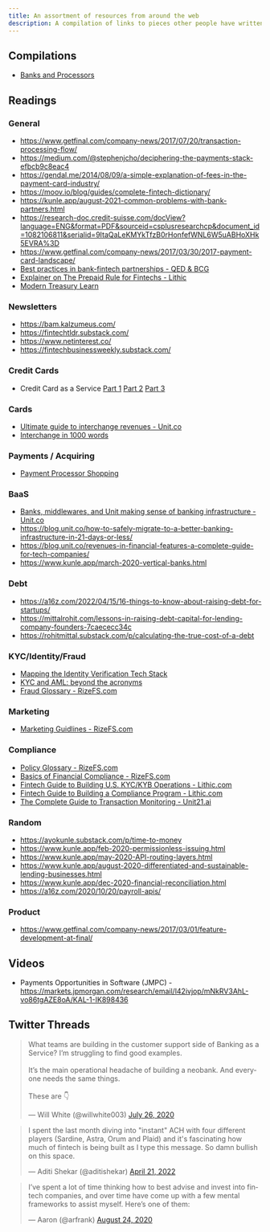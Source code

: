```yaml
---
title: An assortment of resources from around the web
description: A compilation of links to pieces other people have written, guides, or just blogs in general if they're a good source of content.
---
```

## Compilations

* [Banks and Processors](https://docs.google.com/spreadsheets/d/1r1WT0hbTlh3bswOPZk8ssKRjF9U33FVkpq74jN8cw4A/edit#gid=0>)

## Readings

### General
* <https://www.getfinal.com/company-news/2017/07/20/transaction-processing-flow/>
* <https://medium.com/@stephenjcho/deciphering-the-payments-stack-efbcb9c8eac4>
* <https://gendal.me/2014/08/09/a-simple-explanation-of-fees-in-the-payment-card-industry/>
* <https://moov.io/blog/guides/complete-fintech-dictionary/>
* <https://kunle.app/august-2021-common-problems-with-bank-partners.html>
* <https://research-doc.credit-suisse.com/docView?language=ENG&format=PDF&sourceid=csplusresearchcp&document_id=1082106811&serialid=9ItaQaLeKMYkTfzB0rHonfefWNL6W5uABHoXHk5EVRA%3D>
* <https://www.getfinal.com/company-news/2017/03/30/2017-payment-card-landscape/>
* [Best practices in bank-fintech partnerships - QED & BCG](https://www.qedinvestors.com/blog/whitepaper-best-practices-in-bank-fintech-partnerships)
* [Explainer on The Prepaid Rule for Fintechs - Lithic](https://blog.lithic.com/prepaid-rule/)
* [Modern Treasury Learn](https://www.moderntreasury.com/learn)

### Newsletters
* <https://bam.kalzumeus.com/>
* <https://fintechtldr.substack.com/>
* <https://www.netinterest.co/>
* <https://fintechbusinessweekly.substack.com/>

### Credit Cards
* Credit Card as a Service [Part 1](https://ckarchive.com/b/92uzhnhmlqpw) [Part 2](https://ckarchive.com/b/wvu2hghprdkk) [Part 3](https://fintechtoday.co/posts/fttea-with-cokie-credit-card-as-a-service-part-three/)

### Cards
* [Ultimate guide to interchange revenues - Unit.co](https://www.unit.co/guides/ultimate-guide-interchange-revenue)
* [Interchange in 1000 words](https://www.mtb.xyz/notes/interchange-in-1000-words)

### Payments / Acquiring
* [Payment Processor Shopping](https://truptinatu.substack.com/p/lets-go-payment-processor-shopping)

### BaaS 
* [Banks, middlewares, and Unit making sense of banking infrastructure - Unit.co](https://blog.unit.co/banks-middlewares-and-unit-making-sense-of-banking-infrastructure/)
* <https://blog.unit.co/how-to-safely-migrate-to-a-better-banking-infrastructure-in-21-days-or-less/>
* <https://blog.unit.co/revenues-in-financial-features-a-complete-guide-for-tech-companies/>
* <https://www.kunle.app/march-2020-vertical-banks.html>

### Debt
* <https://a16z.com/2022/04/15/16-things-to-know-about-raising-debt-for-startups/>
* <https://mittalrohit.com/lessons-in-raising-debt-capital-for-lending-company-founders-7caececc34c>
* <https://rohitmittal.substack.com/p/calculating-the-true-cost-of-a-debt>

### KYC/Identity/Fraud
* [Mapping the Identity Verification Tech Stack](https://medium.com/9yards/mapping-the-identity-verification-technology-stack-in-financial-services-6d8edc74121f)
* [KYC and AML: beyond the acronyms](https://www.bitsaboutmoney.com/archive/kyc-and-aml-beyond-the-acronyms/)
* [Fraud Glossary - RizeFS.com](https://documentcloud.adobe.com/link/track?uri=urn:aaid:scds:US:27459ec7-5481-4a5d-9dea-155210f9e65b)

### Marketing
* [Marketing Guidlines - RizeFS.com](https://documentcloud.adobe.com/link/track?uri=urn:aaid:scds:US:5ad7f104-9935-43b7-9dba-d3423d206e1c)

### Compliance
* [Policy Glossary - RizeFS.com](https://documentcloud.adobe.com/link/track?uri=urn:aaid:scds:US:112717cc-15cf-4b2c-b8ab-eb9c18988ddf)
* [Basics of Financial Compliance - RizeFS.com](https://documentcloud.adobe.com/link/track?uri=urn:aaid:scds:US:b89e7527-19a2-4b45-a570-f5c57c0d9fd2)
* [Fintech Guide to Building U.S. KYC/KYB Operations - Lithic.com](https://blog.lithic.com/kyc-operations/)
* [Fintech Guide to Building a Compliance Program - Lithic.com](https://blog.lithic.com/compliance-program/)
* [The Complete Guide to Transaction Monitoring - Unit21.ai](https://www.unit21.ai/blog/the-complete-guide-to-transaction-monitoring)

### Random
* <https://ayokunle.substack.com/p/time-to-money>
* <https://www.kunle.app/feb-2020-permissionless-issuing.html>
* <https://www.kunle.app/may-2020-API-routing-layers.html>
* <https://www.kunle.app/august-2020-differentiated-and-sustainable-lending-businesses.html>
* <https://www.kunle.app/dec-2020-financial-reconciliation.html>
* <https://a16z.com/2020/10/20/payroll-apis/>

### Product
* <https://www.getfinal.com/company-news/2017/03/01/feature-development-at-final/>

## Videos
* Payments Opportunities in Software (JMPC) - <https://markets.jpmorgan.com/research/email/l42ivjop/mNkRV3AhL-vo86tgAZE8oA/KAL-1-IK898436>

## Twitter Threads

	
<blockquote class="twitter-tweet"><p lang="en" dir="ltr">What teams are building in the customer support side of Banking as a Service? I’m struggling to find good examples.<br><br>It’s the main operational headache of building a neobank. And everyone needs the same things.<br><br>These are 👇</p>&mdash; Will White (@willwhite003) <a href="https://twitter.com/willwhite003/status/1287315227470684166?ref_src=twsrc%5Etfw">July 26, 2020</a></blockquote>

<blockquote class="twitter-tweet"><p lang="en" dir="ltr">I spent the last month diving into &quot;instant&quot; ACH with four different players (Sardine, Astra, Orum and Plaid) and it&#39;s fascinating how much of fintech is being built as I type this message. So damn bullish on this space.</p>&mdash; Aditi Shekar (@aditishekar) <a href="https://twitter.com/aditishekar/status/1517085880929955840?ref_src=twsrc%5Etfw">April 21, 2022</a></blockquote>

<blockquote class="twitter-tweet"><p lang="en" dir="ltr">I’ve spent a lot of time thinking how to best advise and invest into fintech companies, and over time have come up with a few mental frameworks to assist myself. Here’s one of them:</p>&mdash; Aaron (@arfrank) <a href="https://twitter.com/arfrank/status/1297997387475099654?ref_src=twsrc%5Etfw">August 24, 2020</a></blockquote> <script async src="https://platform.twitter.com/widgets.js" charset="utf-8"></script> 
